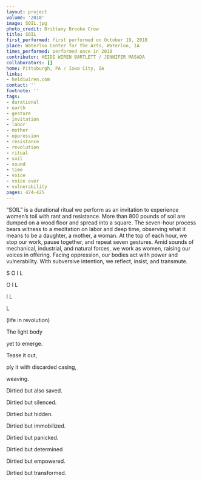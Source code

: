 ```yaml
---
layout: project
volume: '2018'
image: SOIL.jpg
photo_credit: Brittany Brooke Crow
title: SOIL
first_performed: first performed on October 19, 2018
place: Waterloo Center for the Arts, Waterloo, IA
times_performed: performed once in 2018
contributor: HEIDI WIREN BARTLETT / JENNIFER MASADA
collaborators: []
home: Pittsburgh, PA / Iowa City, IA
links:
- heidiwiren.com
contact: ''
footnote: ''
tags:
- durational
- earth
- gesture
- invitation
- labor
- mother
- oppression
- resistance
- revolution
- ritual
- soil
- sound
- time
- voice
- voice over
- vulnerability
pages: 424-425
---
```


“SOIL” is a durational ritual we perform as an invitation to experience women’s toil with rant and resistance. More than 800 pounds of soil are dumped on a wood floor and spread into a square. The seven-hour process bears witness to a meditation on labor and deep time, observing what it means to be a daughter, a mother, a woman. At the top of each hour, we stop our work, pause together, and repeat seven gestures. Amid sounds of mechanical, industrial, and natural forces, we work as women, raising our voices in offering. Facing oppression, our bodies act with power and vulnerability. With subversive intention, we reflect, insist, and transmute.

S O I L

O I L

I L

L

(life in revolution)

The light body

yet to emerge.

Tease it out,

ply it with discarded casing,

weaving.

Dirtied but also saved.

Dirtied but silenced.

Dirtied but hidden.

Dirtied but immobilized.

Dirtied but panicked.

Dirtied but determined

Dirtied but empowered.

Dirtied but transformed.
